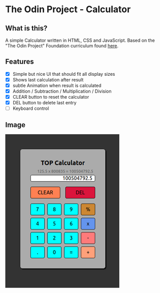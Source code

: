 # The Odin Project - Calculator

## What is this?

A simple Calculator written in HTML, CSS and JavaScript. Based on the "The Odin Project" Foundation curriculum found [here](https://www.theodinproject.com/paths/foundations/courses/foundations/lessons/calculator).

## Features

- [x] Simple but nice UI that should fit all display sizes
- [x] Shows last calculation after result
- [x] subtle Animation when result is calculated
- [x] Addition / Subtraction / Multiplication / Division
- [x] CLEAR button to reset the calculator
- [x] DEL button to delete last entry
- [ ] Keyboard control

## Image

![Calculator Example Image](./assets/top_Calculator_Example.png "Calculator Example Image")
